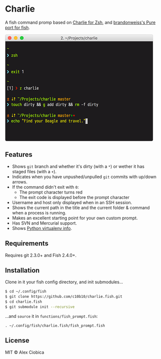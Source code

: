 # Charlie

A fish command promp based on [Charlie for Zsh](https://github.com/c10b10/charlie), and [brandonweiss's Pure port for fish](https://github.com/brandonweiss/pure.fish).

![](screenshot.png)

## Features

- Shows `git` branch and whether it's dirty (with a `*`) or wether it has
staged files (with a `+`).
- Indicates when you have unpushed/unpulled `git` commits with up/down arrows.
- If the command didn't exit with `0`:
    - The prompt character turns red
    - The exit code is displayed before the prompt character
- Username and host only displayed when in an SSH session.
- Shows the current path in the title and the current folder & command when a process is running.
- Makes an excellent starting point for your own custom prompt.
- Has SVN and Mercurial support.
- Shows [Python virtualenv info](https://github.com/c10b10/charlie/blob/master/charlie.zsh#L78-L93).

## Requirements

Requires git 2.3.0+ and Fish 2.4.0+.

## Installation

Clone in it your fish config directory, and init submodules...

```sh
$ cd ~/.config/fish
$ git clone https://github.com/c10b10/charlie.fish.git
$ cd charlie.fish
$ git submodule init --recursive
```

...and `source` it in `functions/fish_prompt.fish`:

```fish
. ~/.config/fish/charlie.fish/fish_prompt.fish
```

## License

MIT © Alex Ciobica
